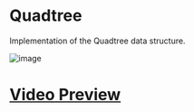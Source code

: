 # Quadtree
Implementation of the Quadtree data structure.
<br>

![image](https://github.com/IncorrectPleaseTryAgain/Quadtree/assets/99939034/da3ce7c2-ffc4-43a9-91dc-4189921a1ef2)
# <a href="https://www.youtube.com/watch?v=Jfst3Hv1Izg">Video Preview</a>
